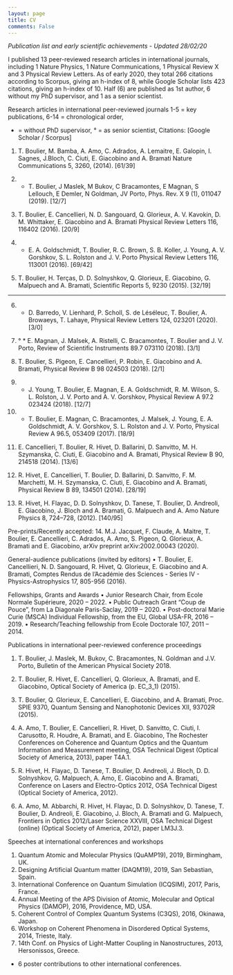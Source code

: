 ```yaml
---
layout: page
title: CV
comments: False
---
```


*Publication list and early scientific achievements - Updated 28/02/20*

I published 13 peer-reviewed research articles in international journals, including 1 Nature Physics, 1 Nature Communications, 1 Physical Review X and 3 Physical Review Letters. As of early 2020, they total 266 citations according to Scorpus, giving an h-index of 8, while Google Scholar lists 423 citations, giving an h-index of 10. Half (6) are published as 1st author, 6 without my PhD supervisor, and 1 as a senior scientist.

Research articles in international peer-reviewed journals 
1-5 = key publications, 6-14 = chronological order, 
* = without PhD supervisor, ° = as senior scientist, 
Citations: [Google Scholar / Scorpus]

1.	T. Boulier, M. Bamba, A. Amo, C. Adrados, A. Lemaitre, E. Galopin, I. Sagnes, J.Bloch, C. Ciuti, E. Giacobino and A. Bramati
Nature Communications 5, 3260, (2014). [61/39]

2.	* T. Boulier, J Maslek, M Bukov, C Bracamontes, E Magnan, S Lellouch, E Demler, N Goldman, JV Porto, 
Phys. Rev. X 9 (1), 011047 (2019). [12/7]

3.	T. Boulier, E. Cancellieri, N. D. Sangouard, Q. Glorieux, A. V. Kavokin, D. M. Whittaker, E. Giacobino and A. Bramati
Physical Review Letters 116, 116402 (2016). [20/9]

4.	* E. A. Goldschmidt, T. Boulier, R. C. Brown, S. B. Koller, J. Young, A. V. Gorshkov, S. L. Rolston and J. V. Porto
Physical Review Letters 116, 113001 (2016). [69/42]

5.	T. Boulier, H. Terças, D. D. Solnyshkov, Q. Glorieux, E. Giacobino, G. Malpuech and A. Bramati, 
Scientific Reports 5, 9230 (2015). [32/19]
----------------------------------------------------------------------------------------------------------------------------
6.	* D. Barredo, V. Lienhard, P. Scholl, S. de Léséleuc, T. Boulier, A. Browaeys, T. Lahaye, 
Physical Review Letters 124, 023201 (2020). [3/0]

7.	° * E. Magnan, J. Malsek, A. Ristelli, C. Bracamontes, T. Boulier and J. V. Porto, 
Review of Scientific Instruments 89.7 073110 (2018). [3/1]

8.	T. Boulier, S. Pigeon, E. Cancellieri, P. Robin, E. Giacobino and A. Bramati,
Physical Review B 98 024503 (2018). [2/1]

9.	* J. Young, T. Boulier, E. Magnan, E. A. Goldschmidt, R. M. Wilson, S. L. Rolston, J. V. Porto and A. V. Gorshkov, 
Physical Review A 97.2 023424 (2018). [12/7]

10.	* T. Boulier, E. Magnan, C. Bracamontes, J. Malsek, J. Young, E. A. Goldschmidt, A. V. Gorshkov, S. L. Rolston and J. V. Porto, 
Physical Review A 96.5, 053409 (2017). [18/9]

11.	E. Cancellieri, T. Boulier, R. Hivet, D. Ballarini, D. Sanvitto, M. H. Szymanska, C. Ciuti, E. Giacobino and A. Bramati, 
Physical Review B 90, 214518 (2014). [13/6]

12.	R. Hivet, E. Cancellieri, T. Boulier, D. Ballarini, D. Sanvitto, F. M. Marchetti, M. H. Szymanska, C. Ciuti, E. Giacobino and A. Bramati,
Physical Review B 89, 134501 (2014). [28/19]

13.	R. Hivet, H. Flayac, D. D. Solnyshkov, D. Tanese, T. Boulier, D. Andreoli, E. Giacobino, J. Bloch and A. Bramati, G. Malpuech and A. Amo
Nature Physics 8, 724–728, (2012). [140/95]

Pre-prints/Recently accepted:
14.	M.J. Jacquet, F. Claude, A. Maitre, T. Boulier, E. Cancellieri, C. Adrados, A. Amo, S. Pigeon, Q. Glorieux, A. Bramati and E. Giacobino,
arXiv preprint arXiv:2002.00043 (2020).

General-audience publications (invited by editors)
•	T. Boulier, E. Cancellieri, N. D. Sangouard, R. Hivet, Q. Glorieux, E. Giacobino and A. Bramati, Comptes Rendus de l’Académie des Sciences - Series IV - Physics-Astrophysics 17, 805-956 (2016).

Fellowships, Grants and Awards
•	Junior Research Chair, from Ecole Normale Supérieure, 2020 – 2022.
•	Public Outreach Grant “Coup de Pouce”, from La Diagonale Paris-Saclay, 2019 – 2020.
•	Post-doctoral Marie Curie (MSCA) Individual Fellowship, from the EU, Global USA-FR, 2016 – 2019.
•	Research/Teaching fellowship from Ecole Doctorale 107, 2011 – 2014.

Publications in international peer-reviewed conference proceedings 
1.	T. Boulier, J. Maslek, M. Bukov, C. Bracamontes, N. Goldman and J.V. Porto, 
Bulletin of the American Physical Society 2018.

2.	T. Boulier, R. Hivet, E. Cancellieri, Q. Glorieux, A. Bramati, and E. Giacobino, Optical Society of America (p. EC_3_1) (2015).

3.	T. Boulier, Q. Glorieux, E. Cancellieri, E. Giacobino, and A. Bramati, Proc. SPIE 9370, Quantum Sensing and Nanophotonic Devices XII, 93702R (2015).

4.	A. Amo, T. Boulier, E. Cancellieri, R. Hivet, D. Sanvitto, C. Ciuti, I. Carusotto, R. Houdre, A. Bramati, and E. Giacobino, The Rochester Conferences on Coherence and Quantum Optics and the Quantum Information and Measurement meeting, OSA Technical Digest (Optical Society of America, 2013), paper T4A.1.

5.	R. Hivet, H. Flayac, D. Tanese, T. Boulier, D. Andreoli, J. Bloch, D. D. Solnyshkov, G. Malpuech, A. Amo, E. Giacobino and A. Bramati, Conference on Lasers and Electro-Optics 2012, OSA Technical Digest (Optical Society of America, 2012).

6.	A. Amo, M. Abbarchi, R. Hivet, H. Flayac, D. D. Solnyshkov, D. Tanese, T. Boulier, D. Andreoli, E. Giacobino, J. Bloch, A. Bramati and G. Malpuech, Frontiers in Optics 2012/Laser Science XXVIII, OSA Technical Digest (online) (Optical Society of America, 2012), paper LM3J.3.

Speeches at international conferences and workshops
1.	Quantum Atomic and Molecular Physics (QuAMP19), 2019, Birmingham, UK.
2.	Designing Artificial Quantum matter (DAQM19), 2019, San Sebastian, Spain.
3.	International Conference on Quantum Simulation (ICQSIM), 2017, Paris, France.
4.	Annual Meeting of the APS Division of Atomic, Molecular and Optical Physics (DAMOP), 2016, Providence, MD, USA.
5.	Coherent Control of Complex Quantum Systems (C3QS), 2016, Okinawa, Japan.
6.	Workshop on Coherent Phenomena in Disordered Optical Systems, 2014, Trieste, Italy.
7.	14th Conf. on Physics of Light-Matter Coupling in Nanostructures, 2013, Hersonissos, Greece.

+ 6 poster contributions to other international conferences.


